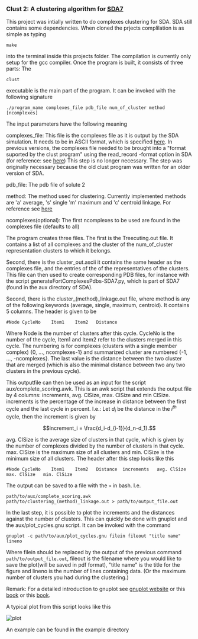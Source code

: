 ### Clust 2: A clustering algorithm for [SDA7](https://mcm.h-its.org/sda/doc/doc_sda7/index.html)

This project was intially written to do complexes clustering for SDA. SDA still contains some dependencies.
When cloned the prjects complilation is as simple as typing 

```
make
```

into the terminal inside this projects folder. The compilation is currently only setup for the gcc compiler. 
Once the program is built, it consists of three parts: The 

```
clust
```
executable is the main part of the program. It can be invoked with the following signature

```
./program_name complexes_file pdb_file num_of_cluster method [ncomplexes]
```

The input parameters have the following meaning

complexes_file: This file is the complexes file as it is output by the SDA simulation. It needs to be in ASCII format, which 
is specified [here](https://mcm.h-its.org/sda/doc/doc_sda7/complexes_file.html). In previous versions, the complexes file needed to be brought into a 
"format suported by the clust program" using the read_record -format option in SDA (for reference: see [here](https://mcm.h-its.org/sda/doc/doc_sda7/tools.html)) 
This step is no longer necessary. The step was originally necessary because the old clust program was written for an older version of SDA.

pdb_file: The pdb file of solute 2 

method: The method used for clustering. Currently implemented methods are 'a' average, 's' single 'm' maximum and 'c' centroid linkage. For reference see [here](https://en.wikipedia.org/wiki/Hierarchical_clustering)

ncomplexes(optional): The first ncomplexes to be used are found in the complexes file (defaults to all)

The program creates three files. The first is the Treecuting.out file. It contains a list of all complexes and the cluster of the num_of_cluster representation clusters to which it belongs.

Second, there is the cluster_out.ascii it contains the same header as the complexes file, and the entries of the of the representatives of the clusters. This file can then used to create
corresponding PDB files, for instance with the script generateFortComplexesPdbs-SDA7.py, which is part of SDA7 (found in the aux directory of SDA). 

Second, there is the cluster_(method)_linkage.out file, where method is any of the following keywords (average, single, maximum, centroid).
It contains 5 columns. The header is given to be 

```
#Node CycleNo    Item1    Item2   Distance
```

Where Node is the number of clusters after this cycle. CycleNo is the number of the cycle, Item1 and Item2 refer to the clusters merged in this cycle.
The numbering is for complexes (clusters with a single member complex) {0, ..., ncomplexes-1} and summarized cluster are numbered {-1, ..., -ncomplexes}. The last 
value is the distance between the two cluster that are merged (which is also the minimal distance between two any two clusters in the previous cycle).


This outputfile can then be used as an input for the script aux/complete_scoring.awk. This is an awk script that extends the output file by 4 columns:
increments, avg. ClSize, max. ClSize and min ClSize. increments is the percentage of the increase in distance between the first cycle and the last cycle in percent. 
I.e.: Let $d_i$ be the distance in the $i^{th}$ cycle, then the increment is given by

$$increment_i = \frac{d_i-d_{i-1}}{d_n-d_1}.$$


avg. ClSize is the average size of clusters in that cycle, which is given by the number of complexes divided by the number of clusters in that cycle.
max. ClSize is the maximum size of all clusters and min. ClSize is the minimum size of all clusters. The header after this step looks like this

```
#Node CycleNo    Item1    Item2   Distance  increments   avg. ClSize   max. ClSize   min. ClSize
```

The output can be saved to a file with the `>` in bash. I.e.

```
path/to/aux/complete_scoring.awk path/to/clustering_(method)_linkage.out > path/to/output_file.out
```

In the last step, it is possible to plot the increments and the distances against the number of clusters. This can quickly be done with gnuplot and the aux/plot_cycles.gnu script.
It can be invoked with the command 

```
gnuplot -c path/to/aux/plot_cycles.gnu filein fileout "title name" lineno 
```


Where filein should be replaced by the output of the previous command `path/to/output_file.out`, fileout is the filename where you would like to save the plot(will be saved in pdf format),
"title name" is the title for the figure and lineno is the number of lines containing data. (Or the maximum number of clusters you had during the clustering.)

Remark: For a detailed introduction to gnuplot see [gnuplot website](http://www.gnuplot.info/) or this [book](https://alogus.com/g5script/gnuplot5/) or this [book](https://github.com/tianxiao/gnuplot-study/blob/master/gnuplot/Gnuplot%20in%20Action.pdf).

A typical plot from this script looks like this


![plot](https://github.com/jabruniessner/clust2/assets/95258260/30c8e879-83ca-47b7-a544-685eacf2cca2)

An example can be found in the example directory

